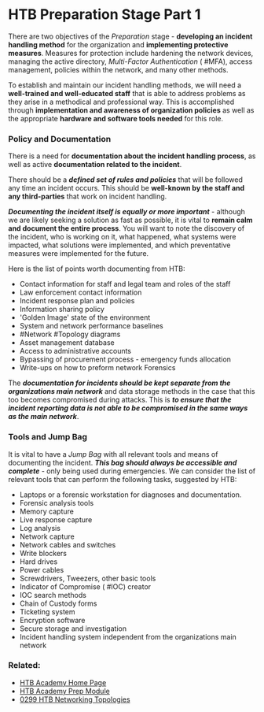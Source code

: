 # HTB Preparation Stage Part 1

There are two objectives of the *Preparation* stage - **developing an incident handling method** for the organization and **implementing protective measures**. Measures for protection include hardening the network devices, managing the active directory, *Multi-Factor Authentication* ( #MFA), access management, policies within the network, and many other methods. 

To establish and maintain our incident handling methods, we will need a **well-trained and well-educated staff** that is able to address problems as they arise in a methodical and professional way. This is accomplished through **implementation and awareness of organization policies** as well as the appropriate **hardware and software tools needed** for this role.

### Policy and Documentation

There is a need for **documentation about the incident handling process**, as well as active **documentation related to the incident**. 

There should be a ***defined set of rules and policies*** that will be followed any time an incident occurs. This should be **well-known by the staff and any third-parties** that work on incident handling. 

***Documenting the incident itself is equally or more important*** - although we are likely seeking a solution as fast as possible, it is vital to **remain calm and document the entire process**. You will want to note the discovery of the incident, who is working on it, what happened, what systems were impacted, what solutions were implemented, and which preventative measures were implemented for the future.

Here is the list of points worth documenting from HTB:

- Contact information for staff and legal team and roles of the staff
- Law enforcement contact information
- Incident response plan and policies
- Information sharing policy
- 'Golden Image' state of the environment
- System and network performance baselines
- #Network #Topology diagrams
- Asset management database
- Access to administrative accounts
- Bypassing of procurement process - emergency funds allocation
- Write-ups on how to preform network Forensics

The ***documentation for incidents should be kept separate from the organizations main network*** and data storage methods in the case that this too becomes compromised during attacks. This is ***to ensure that the incident reporting data is not able to be compromised in the same ways as the main network***.

### Tools and Jump Bag

It is vital to have a *Jump Bag* with all relevant tools and means of documenting the incident. ***This bag should always be accessible and complete*** - only being used during emergencies. We can consider the list of relevant tools that can perform the following tasks, suggested by HTB:

- Laptops or a forensic workstation for diagnoses and documentation.
- Forensic analysis tools
- Memory capture 
- Live response capture 
- Log analysis
- Network capture
- Network cables and switches
- Write blockers
- Hard drives
- Power cables
- Screwdrivers, Tweezers, other basic tools
- Indicator of Compromise ( #IOC) creator
- IOC search methods
- Chain of Custody forms
- Ticketing system
- Encryption software
- Secure storage and investigation
- Incident handling system independent from the organizations main network


### Related:


- [HTB Academy Home Page](https://academy.hackthebox.com/ 'HTB academy home page')
- [HTB Academy Prep Module](https://academy.hackthebox.com/module/148/section/1366 'HTB academy module page')
- [0299 HTB Networking Topologies](0299%20HTB%20Networking%20Topologies.md)